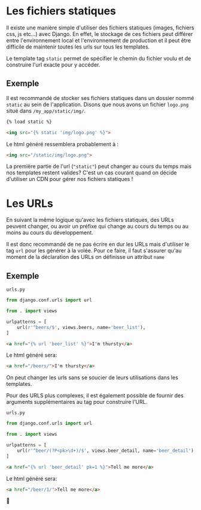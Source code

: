 # Les fichiers statiques

Il existe une manière simple d'utiliser des fichiers statiques (images, fichiers css, js etc...) avec Django. En effet, le stockage de ces fichiers peut différer entre l'environnement local et l'environnement de production et il peut être difficile de maintenir toutes les urls sur tous les templates.

Le template tag `static` permet de spécifier le chemin du fichier voulu et de construire l'url exacte pour y accéder.

## Exemple

Il est recommandé de stocker ses fichiers statiques dans un dossier nommé `static` au sein de l'application.
Disons que nous avons un fichier `logo.png` situé dans `/my_app/static/img/`.

```html
{% load static %}

<img src="{% static 'img/logo.png' %}">
```
Le html généré ressemblera probablement à :

```html
<img src="/static/img/logo.png">
```

La première partie de l'url (`"static"`) peut changer au cours du temps mais nos templates restent valides? C'est un cas courant quand on décide d'utiliser un CDN pour gérer nos fichiers statiques !


# Les URLs

En suivant la même logique qu'avec les fichiers statiques, des URLs peuvent changer, ou avoir un préfixe qui change au cours du temps ou au moins au cours du développement.

Il est donc recommandé de ne pas écrire en dur les URLs mais d'utiliser le tag `url` pour les générer à la volée. Pour ce faire, il faut s'assurer qu'au moment de la déclaration des URLs on définisse un attribut `name`

## Exemple

`urls.py`
```python
from django.conf.urls import url

from . import views

urlpatterns = [
    url(r'^beers/$', views.beers, name='beer_list'),
]
```

```html
<a href="{% url 'beer_list' %}">I'm thursty</a>
```

Le html généré sera:

```html
<a href="/beers/">I'm thursty</a>
```

On peut changer les urls sans se soucier de leurs utilisations dans les templates.

Pour des URLS plus complexes, il est également possible de fournir des arguments supplémentaires au tag pour construire l'URL.


`urls.py`
```python
from django.conf.urls import url

from . import views

urlpatterns = [
    url(r'^beer/(?P<pk>\d+)/$', views.beer_detail, name='beer_detail'),
]
```

```html
<a href="{% url 'beer_detail' pk=1 %}">Tell me more</a>
```

Le html généré sera:

```html
<a href="/beer/1/">Tell me more</a>
```

:beer: 
